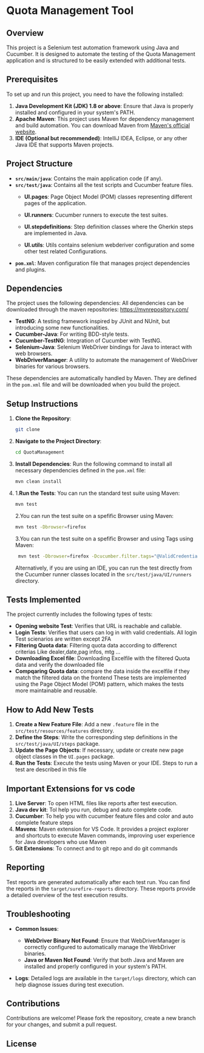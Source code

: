 
# Quota Management Tool

## Overview

This project is a Selenium test automation framework using Java and Cucumber. It is designed to automate the testing of the Quota Management application and is structured to be easily extended with additional tests.

## Prerequisites

To set up and run this project, you need to have the following installed:

1. **Java Development Kit (JDK) 1.8 or above**: Ensure that Java is properly installed and configured in your system's PATH.
2. **Apache Maven**: This project uses Maven for dependency management and build automation. You can download Maven from [Maven's official website](https://maven.apache.org/download.cgi).
3. **IDE (Optional but recommended)**: IntelliJ IDEA, Eclipse, or any other Java IDE that supports Maven projects.

## Project Structure

- **`src/main/java`**: Contains the main application code (if any).
- **`src/test/java`**: Contains all the test scripts and Cucumber feature files.
  - **UI.pages**: Page Object Model (POM) classes representing different pages of the application.
  - **UI.runners**: Cucumber runners to execute the test suites.
  - **UI.stepdefinitions**: Step definition classes where the Gherkin steps are implemented in Java.

   - **UI.utils**: Utils contains selenium webderiver configuration and some other test related Configurations. 
- **`pom.xml`**: Maven configuration file that manages project dependencies and plugins.


## Dependencies

The project uses the following dependencies: All dependencies can be downloaded through the maven repositories: https://mvnrepository.com/

- **TestNG**: A testing framework inspired by JUnit and NUnit, but introducing some new functionalities.
- **Cucumber-Java**: For writing BDD-style tests.
- **Cucumber-TestNG**: Integration of Cucumber with TestNG.
- **Selenium-Java**: Selenium WebDriver bindings for Java to interact with web browsers.
- **WebDriverManager**: A utility to automate the management of WebDriver binaries for various browsers.

These dependencies are automatically handled by Maven. They are defined in the `pom.xml` file and will be downloaded when you build the project.

## Setup Instructions

1. **Clone the Repository**: 
   ```sh
   git clone 
   ```
   
2. **Navigate to the Project Directory**:
   ```sh
   cd QuotaManagement
   ```
   
3. **Install Dependencies**:
   Run the following command to install all necessary dependencies defined in the `pom.xml` file:
   ```sh
   mvn clean install
   ```

4. 1.**Run the Tests**:
   You can run the standard test suite using Maven:
   ```sh
   mvn test
   ```

    2.You can run the test suite on a spefific Browser using Maven:
   ```sh
   mvn test -Dbrowser=firefox
   ```

      3.You can run the test suite on a spefific Browser and using Tags using Maven:
   ```sh
    mvn test -Dbrowser=firefox -Dcucumber.filter.tags="@ValidCredentials"
   ```

   Alternatively, if you are using an IDE, you can run the test directly from the Cucumber runner classes located in the `src/test/java/UI/runners` directory.

## Tests Implemented

The project currently includes the following types of tests:
- **Opening website Test**: Verifies that URL is reachable and callable.
- **Login Tests**: Verifies that users can log in with valid credentials. All login Test scienarios are written except 2FA
- **Filtering Quota data**: Filtering quota data according to differenct criterias Like dealer,date,pag infos, mtg ...
- **Downloading Excel file**: Downloading Excelfile with the filtered Quota data and verify the downloaded file
- **Compqaring Quota data**: compare the data inside the excelfile if they match the filtered data on the frontend
These tests are implemented using the Page Object Model (POM) pattern, which makes the tests more maintainable and reusable.

## How to Add New Tests

1. **Create a New Feature File**: Add a new `.feature` file in the `src/test/resources/features` directory.
2. **Define the Steps**: Write the corresponding step definitions in the `src/test/java/UI/steps` package.
3. **Update the Page Objects**: If necessary, update or create new page object classes in the `UI.pages` package.
4. **Run the Tests**: Execute the tests using Maven or your IDE. Steps to run a test are described in this file


## Important Extensions for vs code

1. **Live Server**: To open HTML files like reports after test execution.
2. **Java dev kit**:  Tol help you run, debug and auto complete code.
3. **Cucumber**: To help you with cucumber feature files and color and auto complete feature steps
4. **Mavens**: Maven extension for VS Code. It provides a project explorer and shortcuts to execute Maven commands, improving user experience for Java developers who use Maven
5. **Git Extensions**: To connect and to git repo and do git commands 



## Reporting

Test reports are generated automatically after each test run. You can find the reports in the `target/surefire-reports` directory. These reports provide a detailed overview of the test execution results.

## Troubleshooting

- **Common Issues**:
  - **WebDriver Binary Not Found**: Ensure that WebDriverManager is correctly configured to automatically manage the WebDriver binaries.
  - **Java or Maven Not Found**: Verify that both Java and Maven are installed and properly configured in your system's PATH.

- **Logs**: Detailed logs are available in the `target/logs` directory, which can help diagnose issues during test execution.

## Contributions

Contributions are welcome! Please fork the repository, create a new branch for your changes, and submit a pull request.

## License
